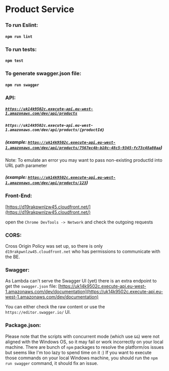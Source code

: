 # Product Service

### To run Eslint:

#### `npm run lint`

### To run tests:

#### `npm test`

### To generate swagger.json file:

#### `npm run swagger`

### API:

##### [`https://uk14k9502c.execute-api.eu-west-1.amazonaws.com/dev/api/products`](https://uk14k9502c.execute-api.eu-west-1.amazonaws.com/dev/api/products)

##### `https://uk14k9502c.execute-api.eu-west-1.amazonaws.com/dev/api/products/{productId}`

##### (example: [`https://uk14k9502c.execute-api.eu-west-1.amazonaws.com/dev/api/products/7567ec4b-b10c-48c5-9345-fc73c48a80aa`](https://uk14k9502c.execute-api.eu-west-1.amazonaws.com/dev/api/products/7567ec4b-b10c-48c5-9345-fc73c48a80aa))

Note: To emulate an error you may want to pass non-existing productId into URL path parameter

##### (example: [`https://uk14k9502c.execute-api.eu-west-1.amazonaws.com/dev/api/products/123`](https://uk14k9502c.execute-api.eu-west-1.amazonaws.com/dev/api/products/123))

### Front-End:

[https://d19rakpwnlzw45.cloudfront.net/](https://d19rakpwnlzw45.cloudfront.net/)

open the `Chrome DevTools -> Network` and check the outgoing requests

### CORS:

Cross Origin Policy was set up, so there is only `d19rakpwnlzw45.cloudfront.net` who has permissions to communicate with the BE.

### Swagger:

As Lambda can't serve the Swagger UI (yet) there is an extra endpoint to get the `swagger.json` file:
[https://uk14k9502c.execute-api.eu-west-1.amazonaws.com/dev/documentation](https://uk14k9502c.execute-api.eu-west-1.amazonaws.com/dev/documentation)

You can either check the raw content or use the `https://editor.swagger.io/` UI.

### Package.json:

Please note that the scripts with concurrent mode (which use `&&`) were not aligned with the Windows OS, so it may fail or work incorrectly on your local machine. There are bunch of `npm` packages to resolve the platform/os issues but seems like I'm too lazy to spend time on it :) If you want to execute those commands on your local Windows machine, you should run the `npm run swagger` command, it should fix an issue.
